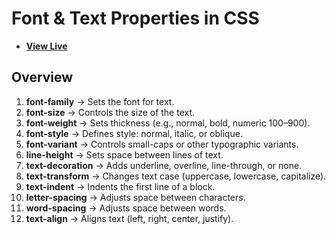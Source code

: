 # Font & Text Properties in CSS

- [**View Live**](https://tahmid-sarker.github.io/Modern-HTML-CSS-Notes/04-CSS-Basics/04-Font-and-Text-Properties/)

## Overview

1. **font-family** → Sets the font for text.
2. **font-size** → Controls the size of the text.
3. **font-weight** → Sets thickness (e.g., normal, bold, numeric 100–900).
4. **font-style** → Defines style: normal, italic, or oblique.
5. **font-variant** → Controls small-caps or other typographic variants.
6. **line-height** → Sets space between lines of text.
7. **text-decoration** → Adds underline, overline, line-through, or none.
8. **text-transform** → Changes text case (uppercase, lowercase, capitalize).
9. **text-indent** → Indents the first line of a block.
10. **letter-spacing** → Adjusts space between characters.
11. **word-spacing** → Adjusts space between words.
12. **text-align** → Aligns text (left, right, center, justify).